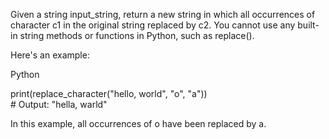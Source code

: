 Given a string input_string, return a new string in which all occurrences
of character c1 in the original string replaced by c2. You cannot use
any built-in string methods or functions in Python, such as replace().

Here's an example:

Python

print(replace_character("hello, world", "o", "a"))  
    # Output: "hella, warld"

In this example, all occurrences of o have been replaced by a.